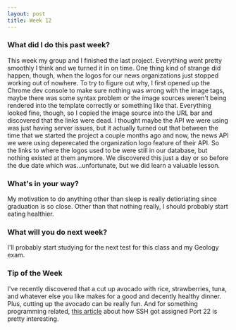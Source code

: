 ```yaml
---
layout: post
title: Week 12
---
```


### What did I do this past week?
This week my group and I finished the last project. Everything went pretty smoothly I think and we turned it in on time. One thing kind of strange did happen, though, when the logos for our news organizations just stopped working out of nowhere. To try to figure out why, I first opened up the Chrome dev console to make sure nothing was wrong with the image tags, maybe there was some syntax problem or the image sources weren't being rendered into the template correctly or something like that. Everything looked fine, though, so I copied the image source into the URL bar and discovered that the links were dead. I thought maybe the API we were using was just having server issues, but it actually turned out that between the time that we started the project a couple months ago and now, the news API we were using deperecated the organization logo feature of their API. So the links to where the logos used to be were still in our database, but nothing existed at them anymore. We discovered this just a day or so before the due date which was...unfortunate, but we did learn a valuable lesson. 

### What's in your way?
My motivation to do anything other than sleep is really detioriating since graduation is so close. Other than that nothing really, I should probably start eating healthier.

### What will you do next week?
I'll probably start studying for the next test for this class and my Geology exam. 

### Tip of the Week
I've recently discovered that a cut up avocado with rice, strawberries, tuna, and whatever else you like makes for a good and decently healthy dinner. Plus, cutting up the avocado can be really fun. And for something programming related, [this article](https://www.ssh.com/ssh/port) about how SSH got assigned Port 22 is pretty interesting. 
